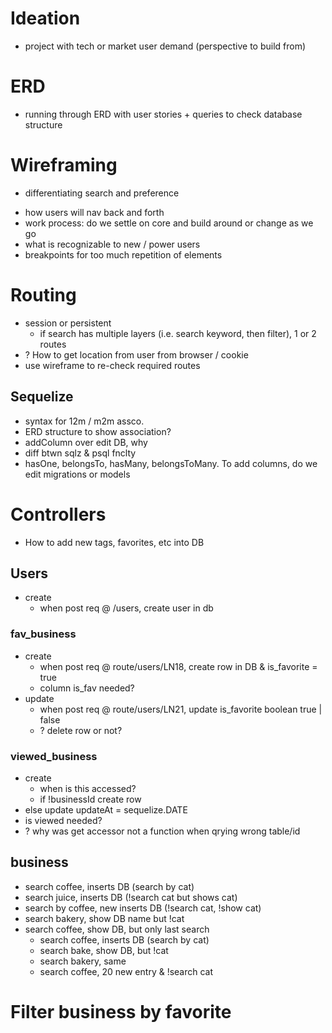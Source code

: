 # Ideation
  - project with tech or market user demand (perspective to build from)


# ERD
  - running through ERD with user stories + queries to check database structure


# Wireframing
  - differentiating search and preference
   * how users will nav back and forth
   * work process: do we settle on core and build around or change as we go
   * what is recognizable to new / power users
   * breakpoints for too much repetition of elements


# Routing
  - session or persistent
    * if search has multiple layers (i.e. search keyword, then filter), 1 or 2 routes 
  - ? How to get location from user from browser / cookie
  - use wireframe to re-check required routes

## Sequelize
  - syntax for 12m / m2m assco.
  - ERD structure to show association?
  - addColumn over edit DB, why
  - diff btwn sqlz & psql fnclty
  - hasOne, belongsTo, hasMany, belongsToMany. To add columns, do we edit migrations or models


# Controllers
  - How to add new tags, favorites, etc into DB
## Users
  - create
    * when post req @ /users, create user in db
### fav_business
  - create
    * when post req @ route/users/LN18, create row in DB & is_favorite = true
    * column is_fav needed?
  - update
    * when post req @ route/users/LN21, update is_favorite boolean true | false
    * ? delete row or not? 
### viewed_business
  - create
    * when is this accessed?
    * if !businessId create row
  - else update updateAt = sequelize.DATE
  - is viewed needed?
  - ? why was get accessor not a function when qrying wrong table/id
## business
  - search coffee, inserts DB (search by cat)
  - search juice, inserts DB (!search cat but shows cat)
  - search by coffee, new inserts DB (!search cat, !show cat)
  - search bakery, show DB name but !cat
  - search coffee, show DB, but only last search
    * search coffee, inserts DB (search by cat)
    * search bake, show DB, but !cat
    * search bakery, same
    * search coffee, 20 new entry & !search cat
# Filter business by favorite


